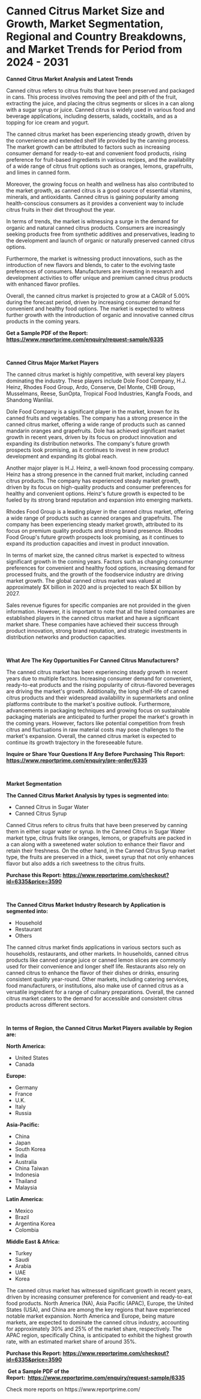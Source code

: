 <p><h1>Canned Citrus Market Size and Growth, Market Segmentation, Regional and Country Breakdowns, and Market Trends for Period from 2024 -  2031</h1></p><p><strong>Canned Citrus Market Analysis and Latest Trends</strong></p>
<p><p>Canned citrus refers to citrus fruits that have been preserved and packaged in cans. This process involves removing the peel and pith of the fruit, extracting the juice, and placing the citrus segments or slices in a can along with a sugar syrup or juice. Canned citrus is widely used in various food and beverage applications, including desserts, salads, cocktails, and as a topping for ice cream and yogurt.</p><p>The canned citrus market has been experiencing steady growth, driven by the convenience and extended shelf life provided by the canning process. The market growth can be attributed to factors such as increasing consumer demand for ready-to-eat and convenient food products, rising preference for fruit-based ingredients in various recipes, and the availability of a wide range of citrus fruit options such as oranges, lemons, grapefruits, and limes in canned form.</p><p>Moreover, the growing focus on health and wellness has also contributed to the market growth, as canned citrus is a good source of essential vitamins, minerals, and antioxidants. Canned citrus is gaining popularity among health-conscious consumers as it provides a convenient way to include citrus fruits in their diet throughout the year.</p><p>In terms of trends, the market is witnessing a surge in the demand for organic and natural canned citrus products. Consumers are increasingly seeking products free from synthetic additives and preservatives, leading to the development and launch of organic or naturally preserved canned citrus options.</p><p>Furthermore, the market is witnessing product innovations, such as the introduction of new flavors and blends, to cater to the evolving taste preferences of consumers. Manufacturers are investing in research and development activities to offer unique and premium canned citrus products with enhanced flavor profiles.</p><p>Overall, the canned citrus market is projected to grow at a CAGR of 5.00% during the forecast period, driven by increasing consumer demand for convenient and healthy food options. The market is expected to witness further growth with the introduction of organic and innovative canned citrus products in the coming years.</p></p>
<p><strong>Get a Sample PDF of the Report:&nbsp; <a href="https://www.reportprime.com/enquiry/request-sample/6335">https://www.reportprime.com/enquiry/request-sample/6335</a></strong></p>
<p>&nbsp;</p>
<p><strong>Canned Citrus Major Market Players</strong></p>
<p><p>The canned citrus market is highly competitive, with several key players dominating the industry. These players include Dole Food Company, H.J. Heinz, Rhodes Food Group, Ardo, Conserve, Del Monte, CHB Group, Musselmans, Reese, SunOpta, Tropical Food Industries, Kangfa Foods, and Shandong Wanlilai. </p><p>Dole Food Company is a significant player in the market, known for its canned fruits and vegetables. The company has a strong presence in the canned citrus market, offering a wide range of products such as canned mandarin oranges and grapefruits. Dole has achieved significant market growth in recent years, driven by its focus on product innovation and expanding its distribution networks. The company's future growth prospects look promising, as it continues to invest in new product development and expanding its global reach.</p><p>Another major player is H.J. Heinz, a well-known food processing company. Heinz has a strong presence in the canned fruit market, including canned citrus products. The company has experienced steady market growth, driven by its focus on high-quality products and consumer preferences for healthy and convenient options. Heinz's future growth is expected to be fueled by its strong brand reputation and expansion into emerging markets.</p><p>Rhodes Food Group is a leading player in the canned citrus market, offering a wide range of products such as canned oranges and grapefruits. The company has been experiencing steady market growth, attributed to its focus on premium quality products and strong brand presence. Rhodes Food Group's future growth prospects look promising, as it continues to expand its production capacities and invest in product innovation.</p><p>In terms of market size, the canned citrus market is expected to witness significant growth in the coming years. Factors such as changing consumer preferences for convenient and healthy food options, increasing demand for processed fruits, and the growth of the foodservice industry are driving market growth. The global canned citrus market was valued at approximately $X billion in 2020 and is projected to reach $X billion by 2027.</p><p>Sales revenue figures for specific companies are not provided in the given information. However, it is important to note that all the listed companies are established players in the canned citrus market and have a significant market share. These companies have achieved their success through product innovation, strong brand reputation, and strategic investments in distribution networks and production capacities.</p></p>
<p>&nbsp;</p>
<p><strong>What Are The Key Opportunities For Canned Citrus Manufacturers?</strong></p>
<p><p>The canned citrus market has been experiencing steady growth in recent years due to multiple factors. Increasing consumer demand for convenient, ready-to-eat products and the rising popularity of citrus-flavored beverages are driving the market's growth. Additionally, the long shelf-life of canned citrus products and their widespread availability in supermarkets and online platforms contribute to the market's positive outlook. Furthermore, advancements in packaging techniques and growing focus on sustainable packaging materials are anticipated to further propel the market's growth in the coming years. However, factors like potential competition from fresh citrus and fluctuations in raw material costs may pose challenges to the market's expansion. Overall, the canned citrus market is expected to continue its growth trajectory in the foreseeable future.</p></p>
<p><strong>Inquire or Share Your Questions If Any Before Purchasing This Report: <a href="https://www.reportprime.com/enquiry/pre-order/6335">https://www.reportprime.com/enquiry/pre-order/6335</a></strong></p>
<p>&nbsp;</p>
<p><strong>Market Segmentation</strong></p>
<p><strong>The Canned Citrus Market Analysis by types is segmented into:</strong></p>
<p><ul><li>Canned Citrus in Sugar Water</li><li>Canned Citrus Syrup</li></ul></p>
<p><p>Canned Citrus refers to citrus fruits that have been preserved by canning them in either sugar water or syrup. In the Canned Citrus in Sugar Water market type, citrus fruits like oranges, lemons, or grapefruits are packed in a can along with a sweetened water solution to enhance their flavor and retain their freshness. On the other hand, in the Canned Citrus Syrup market type, the fruits are preserved in a thick, sweet syrup that not only enhances flavor but also adds a rich sweetness to the citrus fruits.</p></p>
<p><strong>Purchase this Report:&nbsp;<a href="https://www.reportprime.com/checkout?id=6335&price=3590">https://www.reportprime.com/checkout?id=6335&price=3590</a></strong></p>
<p>&nbsp;</p>
<p><strong>The Canned Citrus Market Industry Research by Application is segmented into:</strong></p>
<p><ul><li>Household</li><li>Restaurant</li><li>Others</li></ul></p>
<p><p>The canned citrus market finds applications in various sectors such as households, restaurants, and other markets. In households, canned citrus products like canned orange juice or canned lemon slices are commonly used for their convenience and longer shelf life. Restaurants also rely on canned citrus to enhance the flavor of their dishes or drinks, ensuring consistent quality year-round. Other markets, including catering services, food manufacturers, or institutions, also make use of canned citrus as a versatile ingredient for a range of culinary preparations. Overall, the canned citrus market caters to the demand for accessible and consistent citrus products across different sectors.</p></p>
<p>&nbsp;</p>
<p><strong>In terms of Region, the Canned Citrus Market Players available by Region are:</strong></p>
<p>
    <p> <strong> North America: </strong>
        <ul>
            <li>United States</li>
            <li>Canada</li>
        </ul>
        </p> 
    <p> <strong> Europe: </strong>
        <ul>
            <li>Germany</li>
            <li>France</li>
            <li>U.K.</li>
            <li>Italy</li>
            <li>Russia</li>
        </ul>
        </p> 
    <p> <strong> Asia-Pacific: </strong>
        <ul>
            <li>China</li>
            <li>Japan</li>
            <li>South Korea</li>
            <li>India</li>
            <li>Australia</li>
            <li>China Taiwan</li>
            <li>Indonesia</li>
            <li>Thailand</li>
            <li>Malaysia</li>
        </ul>
        </p> 
    <p> <strong> Latin America: </strong>
        <ul>
            <li>Mexico</li>
            <li>Brazil</li>
            <li>Argentina Korea</li>
            <li>Colombia</li>
        </ul>
        </p> 
    <p> <strong> Middle East & Africa: </strong>
        <ul>
            <li>Turkey</li>
            <li>Saudi</li>
            <li>Arabia</li>
            <li>UAE</li>
            <li>Korea</li>
        </ul>
    </p>
    </p>
<p><p>The canned citrus market has witnessed significant growth in recent years, driven by increasing consumer preference for convenient and ready-to-eat food products. North America (NA), Asia Pacific (APAC), Europe, the United States (USA), and China are among the key regions that have experienced notable market expansion. North America and Europe, being mature markets, are expected to dominate the canned citrus industry, accounting for approximately 30% and 25% of the market share, respectively. The APAC region, specifically China, is anticipated to exhibit the highest growth rate, with an estimated market share of around 35%.</p></p>
<p><strong>Purchase this Report: <a href="https://www.reportprime.com/checkout?id=6335&price=3590">https://www.reportprime.com/checkout?id=6335&price=3590</a></strong></p>
<p>&nbsp;<strong>Get a Sample PDF of the Report:&nbsp;&nbsp;<a href="https://www.reportprime.com/enquiry/request-sample/6335">https://www.reportprime.com/enquiry/request-sample/6335</a></strong></p>
<p><strong></strong></p>
<p>Check more reports on https://www.reportprime.com/</p>